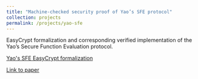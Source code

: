 ```yaml
---
title: "Machine-checked security proof of Yao’s SFE protocol"
collection: projects
permalink: /projects/yao-sfe
---
```

EasyCrypt formalization and corresponding verified implementation of the Yao’s Secure Function Evaluation protocol.

[Yao's SFE EasyCrypt formalization](https://gitlab.com/gcircuits/yao)

[Link to paper](https://vm2p.github.io/publication/2017-10-paper-ccs17)